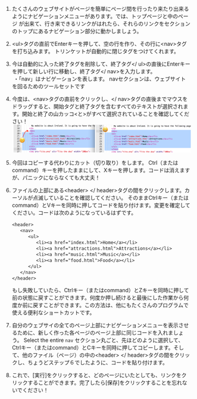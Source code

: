 1. たくさんのウェブサイトがページを簡単にページ間を行ったり来たり出来るようにナビゲーションメニューがあります。では、トップページと中のページ が出来て、行き来できるリンクがはれたら、それらのリンクをセクションのトップにあるナビゲーション部分に動かしましょう。　
2. &lt;ul&gt;タグの直前でEnterキーを押して、空の行を作り、その行に&lt;nav&gt;タグを打ち込みます。 トリンケットが自動的に閉じタグをつけてくれます。
3. 今は自動的に入った終了タグを削除して、終了タグ&lt;/ ul&gt;の直後にEnterキーを押して新しい行に移動し、終了タグ&lt;/ nav&gt;を入力します。　　　　　　　　　　　　　　　　　　　　　　　　　　　　　　　　　　　　　　　　　　　　　　　　　　　 ・「nav」はナビゲーションを表します。 navセクションは、ウェブサイトを回るためのツールセットです
4. 今度は、&lt;nav&gt;タグの直前をクリックし、&lt;/ nav&gt;タグの直後までマウスをドラッグすると、開始タグと終了タグを含むすべてのテキストが選択されます。開始と終了の山カッコ&lt;と&gt;がすべて選択されていることを確認してください！![](assets/SelectTextYayWhoops.png)
5. 今回はコピーする代わりにカット（切り取り）をします。 Ctrl（またはcommand）キーを押したままにして、Xキーを押します。コードは消えますが、パニックにならなくても大丈夫！

6. ファイルの上部にある&lt;header&gt; &lt;/ header&gt;タグの間をクリックします。カーソルが点滅していることを確認してください。 そのままCtrlキー（またはcommand）とVキーを同時に押してコードを貼り付けます。変更を確定してください。コードは次のようになっているはずです。

   ```
   <header>
      <nav>
         <ul>
            <li><a href="index.html">Home</a></li>
            <li><a href="attractions.html">Attractions</a></li>
            <li><a href="music.html">Music</a></li>
            <li><a href="food.html">Food</a></li>
         </ul>
      </nav>
   </header>
   ```

   もし失敗していたら、Ctrlキー（またはcommand）とZキーを同時に押して前の状態に戻すことができます。何度か押し続けると最後にした作業から何度か前に戻すことができます。この方法は、他にもたくさんのプログラムで使える便利なショートカットです。

7. 自分のウェブサイの全てのページ上部にナビゲーションメニューを表示させるために、新しく作った各ページのページ上部に同じコードを入れましょう。 Select the entire `nav` セクション丸ごと、先ほどのように選択して、Ctrlキー（またはcommand）とCキーを同時に押してコピーします。そして、他のファイル（ページ）の中の&lt;header&gt; &lt;/ header&gt;タグの間をクリックし、ちょうどステップ６でしたように、コードを貼り付けます。

8. これで、\[実行\]をクリックすると、どのページにいたとしても、リンクをクリックすることができます。完了したら\[保存\]をクリックすることを忘れないでください！



